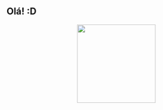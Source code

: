 ## Olá!  :D
<div align="center">
  <a href="https://github.com/fradriao">
    <img height="180em" src="https://github-readme-stats.vercel.app/api?username=fradriao&count_private=true&show_icons=true&&theme=tokyonight"
  </a>
 </div   


